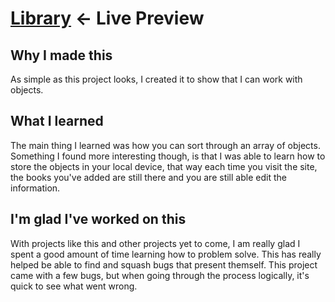 # [Library](https://austintirrell.github.io/library) <- Live Preview

## Why I made this
As simple as this project looks, I created it to show that I can work with objects.

## What I learned 
The main thing I learned was how you can sort through an array of objects. Something I found more interesting though, is that I was able to learn how to store the objects in your local device, that way each time you visit the site, the books you've added are still there and you are still able edit the information.

## I'm glad I've worked on this
With projects like this and other projects yet to come, I am really glad I spent a good amount of time learning how to problem solve. This has really helped be able to find and squash bugs that present themself. This project came with a few bugs, but when going through the process logically, it's quick to see what went wrong.
